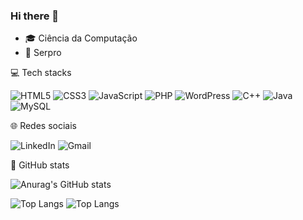 ### Hi there 👋

<!--
**thaiicassetari/thaiicassetari** is a ✨ _special_ ✨ repository because its `README.md` (this file) appears on your GitHub profile.
Here are some ideas to get you started:
-->

- 🎓 Ciência da Computação
- 💼 Serpro

💻 Tech stacks

![HTML5](https://img.shields.io/badge/html5-%23E34F26.svg?style=for-the-badge&logo=html5&logoColor=white)
![CSS3](https://img.shields.io/badge/css3-%231572B6.svg?style=for-the-badge&logo=css3&logoColor=white)
![JavaScript](https://img.shields.io/badge/javascript-%23323330.svg?style=for-the-badge&logo=javascript&logoColor=%23F7DF1E)
![PHP](https://img.shields.io/badge/php-%23777BB4.svg?style=for-the-badge&logo=php&logoColor=white)
![WordPress](https://img.shields.io/badge/WordPress-%23117AC9.svg?style=for-the-badge&logo=WordPress&logoColor=white)
![C++](https://img.shields.io/badge/c++-%2300599C.svg?style=for-the-badge&logo=c%2B%2B&logoColor=white)
![Java](https://img.shields.io/badge/java-%23ED8B00.svg?style=for-the-badge&logo=openjdk&logoColor=white)
![MySQL](https://img.shields.io/badge/mysql-%2300f.svg?style=for-the-badge&logo=mysql&logoColor=white)

🌐 Redes sociais 

![LinkedIn](https://img.shields.io/badge/linkedin-%230077B5.svg?style=for-the-badge&logo=linkedin&logoColor=white)
![Gmail](https://img.shields.io/badge/Gmail-D14836?style=for-the-badge&logo=gmail&logoColor=white)

💫 GitHub stats

![Anurag's GitHub stats](https://github-readme-stats.vercel.app/api?username=thaiicassetari&show_icons=true&theme=cobalt&bg_color=00000000)

![Top Langs](https://github-readme-stats.vercel.app/api/top-langs/?username=thaiicassetari&layout=compact)
![Top Langs](https://github-readme-stats.vercel.app/api/top-langs_count/?username=thaiicassetari&layout=compact)
<!--
[![Top Langs](https://github-readme-stats.vercel.app/api/top-langs/?username=thaiicassetari&layout=donut)](https://github.com/anuraghazra/github-readme-stats)
[![Top Langs](https://github-readme-stats.vercel.app/api/top-langs/?username=thaiicassetari&layout=donut-vertical)](https://github.com/anuraghazra/github-readme-stats)

-->


